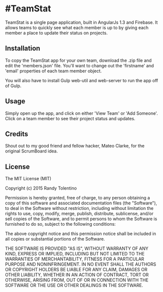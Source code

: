 # #TeamStat

TeamStat is a single page application, built in AngularJs 1.3 and Firebase. It allows teams to quickly see what each member is up to by giving each member a place to update their status on projects.

## Installation

To copy the TeamStat app for your own team, download the .zip file and edit the 'members.json' file. You'll want to change out the 'firstname' and 'email' properties of each team member object.

You will also have to install Gulp web-util and web-server to run the app off of Gulp.

## Usage

Simply open up the app, and click on either 'View Team' or 'Add Someone'. Click on a team member to see their project status and updates.


## Credits

Shout out to my good friend and fellow hacker, Mateo Clarke, for the original ScrumBoard idea.

## License

The MIT License (MIT)

Copyright (c) 2015 Randy Tolentino

Permission is hereby granted, free of charge, to any person obtaining a copy
of this software and associated documentation files (the "Software"), to deal
in the Software without restriction, including without limitation the rights
to use, copy, modify, merge, publish, distribute, sublicense, and/or sell
copies of the Software, and to permit persons to whom the Software is
furnished to do so, subject to the following conditions:

The above copyright notice and this permission notice shall be included in all
copies or substantial portions of the Software.

THE SOFTWARE IS PROVIDED "AS IS", WITHOUT WARRANTY OF ANY KIND, EXPRESS OR
IMPLIED, INCLUDING BUT NOT LIMITED TO THE WARRANTIES OF MERCHANTABILITY,
FITNESS FOR A PARTICULAR PURPOSE AND NONINFRINGEMENT. IN NO EVENT SHALL THE
AUTHORS OR COPYRIGHT HOLDERS BE LIABLE FOR ANY CLAIM, DAMAGES OR OTHER
LIABILITY, WHETHER IN AN ACTION OF CONTRACT, TORT OR OTHERWISE, ARISING FROM,
OUT OF OR IN CONNECTION WITH THE SOFTWARE OR THE USE OR OTHER DEALINGS IN THE
SOFTWARE.